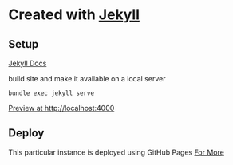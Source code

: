 # Created with [Jekyll](https://jekyllrb.com/)

## Setup

[Jekyll Docs](https://jekyllrb.com/docs/)

build site and make it available on a local server

```
bundle exec jekyll serve
```

[Preview at http://localhost:4000](http://127.0.0.1:4000/my_portfolio//)

## Deploy

This particular instance is deployed using GitHub Pages
[For More](https://jekyllrb.com/docs/github-pages/)

